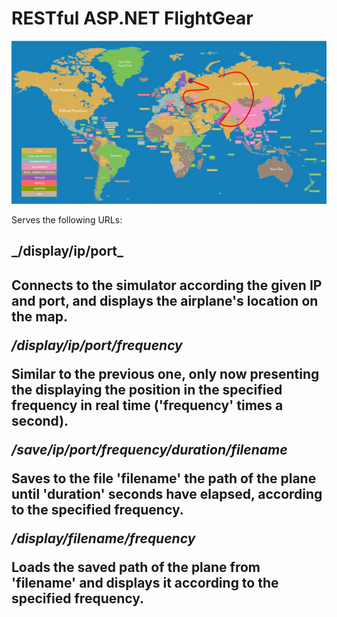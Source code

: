 # RESTful ASP.NET FlightGear

![Alt text](/map.jpg?raw=true "image")

Serves the following URLs: 

<h2>_/display/ip/port_<h2>

Connects to the simulator according the given IP and port, and displays the airplane's location on the map.

_/display/ip/port/frequency_

Similar to the previous one, only now presenting the displaying the position in the specified frequency in real time ('frequency' times a second).

_/save/ip/port/frequency/duration/filename_

Saves to the file 'filename' the path of the plane until 'duration' seconds have elapsed, according to the specified frequency.

_/display/filename/frequency_

Loads the saved path of the plane from 'filename' and displays it according to the specified frequency.
